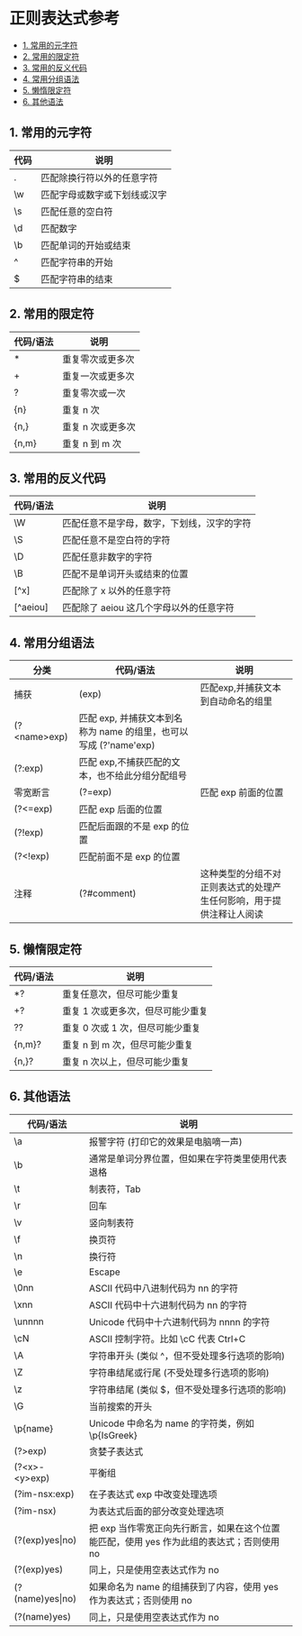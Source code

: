 # 正则表达式参考

- [1. 常用的元字符](#1-常用的元字符)
- [2. 常用的限定符](#2-常用的限定符)
- [3. 常用的反义代码](#3-常用的反义代码)
- [4. 常用分组语法](#4-常用分组语法)
- [5. 懒惰限定符](#5-懒惰限定符)
- [6. 其他语法](#6-其他语法)



## 1. 常用的元字符

| 代码 | 说明                         |
| ---- | ---------------------------- |
| .    | 匹配除换行符以外的任意字符   |
| \w   | 匹配字母或数字或下划线或汉字 |
| \s   | 匹配任意的空白符             |
| \d   | 匹配数字                     |
| \b   | 匹配单词的开始或结束         |
| ^    | 匹配字符串的开始             |
| $    | 匹配字符串的结束             |



## 2. 常用的限定符

| 代码/语法 | 说明              |
| --------- | ----------------- |
| *         | 重复零次或更多次  |
| +         | 重复一次或更多次  |
| ?         | 重复零次或一次    |
| {n}       | 重复 n 次         |
| {n,}      | 重复 n 次或更多次 |
| {n,m}     | 重复 n 到 m 次    |



## 3. 常用的反义代码

| 代码/语法 | 说明                                       |
| --------- | ------------------------------------------ |
| \W        | 匹配任意不是字母，数字，下划线，汉字的字符 |
| \S        | 匹配任意不是空白符的字符                   |
| \D        | 匹配任意非数字的字符                       |
| \B        | 匹配不是单词开头或结束的位置               |
| [^x]      | 匹配除了 x 以外的任意字符                  |
| [^aeiou]  | 匹配除了 aeiou 这几个字母以外的任意字符    |



## 4. 常用分组语法

| 分类         | 代码/语法                                                    | 说明                                                         |
| ------------ | ------------------------------------------------------------ | ------------------------------------------------------------ |
| 捕获         | (exp)                                                        | 匹配exp,并捕获文本到自动命名的组里                           |
| (?\<name>exp) | 匹配 exp, 并捕获文本到名称为 name 的组里，也可以写成 (?'name'exp) |                                                              |
| (?:exp)      | 匹配 exp,不捕获匹配的文本，也不给此分组分配组号              |                                                              |
| 零宽断言     | (?=exp)                                                      | 匹配 exp 前面的位置                                          |
| (?<=exp)     | 匹配 exp 后面的位置                                          |                                                              |
| (?!exp)      | 匹配后面跟的不是 exp 的位置                                  |                                                              |
| (?<!exp)     | 匹配前面不是 exp 的位置                                      |                                                              |
| 注释         | (?#comment)                                                  | 这种类型的分组不对正则表达式的处理产生任何影响，用于提供注释让人阅读 |



## 5. 懒惰限定符

| 代码/语法 | 说明                            |
| --------- | ------------------------------- |
| \*?        | 重复任意次，但尽可能少重复      |
| +?        | 重复 1 次或更多次，但尽可能少重复 |
| ??        | 重复 0 次或 1 次，但尽可能少重复    |
| {n,m}?    | 重复 n 到 m 次，但尽可能少重复      |
| {n,}?     | 重复 n 次以上，但尽可能少重复     |



## 6. 其他语法

| 代码/语法        | 说明                                                         |
| ---------------- | ------------------------------------------------------------ |
| \a               | 报警字符 (打印它的效果是电脑嘀一声)                          |
| \b               | 通常是单词分界位置，但如果在字符类里使用代表退格             |
| \t               | 制表符，Tab                                                  |
| \r               | 回车                                                         |
| \v               | 竖向制表符                                                   |
| \f               | 换页符                                                       |
| \n               | 换行符                                                       |
| \e               | Escape                                                       |
| \0nn             | ASCII 代码中八进制代码为 nn 的字符                           |
| \xnn             | ASCII 代码中十六进制代码为 nn 的字符                         |
| \unnnn           | Unicode 代码中十六进制代码为 nnnn 的字符                     |
| \cN              | ASCII 控制字符。比如 \cC 代表 Ctrl+C                         |
| \A               | 字符串开头 (类似 ^，但不受处理多行选项的影响)                |
| \Z               | 字符串结尾或行尾 (不受处理多行选项的影响)                    |
| \z               | 字符串结尾 (类似 $，但不受处理多行选项的影响)                |
| \G               | 当前搜索的开头                                               |
| \p{name}         | Unicode 中命名为 name 的字符类，例如 \p{IsGreek}             |
| (?>exp)          | 贪婪子表达式                                                 |
| (?\<x>-\<y>exp)    | 平衡组                                                       |
| (?im-nsx:exp)    | 在子表达式 exp 中改变处理选项                                |
| (?im-nsx)        | 为表达式后面的部分改变处理选项                               |
| (?(exp)yes\|no)  | 把 exp 当作零宽正向先行断言，如果在这个位置能匹配，使用 yes 作为此组的表达式；否则使用 no |
| (?(exp)yes)      | 同上，只是使用空表达式作为 no                                |
| (?(name)yes\|no) | 如果命名为 name 的组捕获到了内容，使用 yes 作为表达式；否则使用 no |
| (?(name)yes)     | 同上，只是使用空表达式作为 no                                |